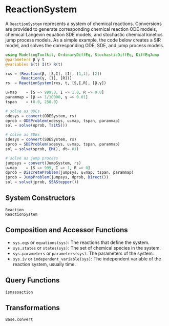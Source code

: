 # ReactionSystem

A `ReactionSystem` represents a system of chemical reactions. Conversions are provided to generate corresponding chemical reaction ODE models, chemical Langevin equation SDE models, and stochastic chemical kinetics jump process models. As a simple example, the code below creates a SIR model, and solves the corresponding ODE, SDE, and jump process models.

```julia
using ModelingToolkit, OrdinaryDiffEq, StochasticDiffEq, DiffEqJump
@parameters β γ t
@variables S(t) I(t) R(t)

rxs = [Reaction(β, [S,I], [I], [1,1], [2])
       Reaction(γ, [I], [R])]
rs  = ReactionSystem(rxs, t, [S,I,R], [β,γ])

u₀map    = [S => 999.0, I => 1.0, R => 0.0]
parammap = [β => 1/10000, γ => 0.01]
tspan    = (0.0, 250.0)

# solve as ODEs
odesys = convert(ODESystem, rs)
oprob = ODEProblem(odesys, u₀map, tspan, parammap)
sol = solve(oprob, Tsit5())

# solve as SDEs
sdesys = convert(SDESystem, rs)
sprob = SDEProblem(sdesys, u₀map, tspan, parammap)
sol = solve(sprob, EM(), dt=.01)

# solve as jump process
jumpsys = convert(JumpSystem, rs)
u₀map    = [S => 999, I => 1, R => 0]
dprob = DiscreteProblem(jumpsys, u₀map, tspan, parammap)
jprob = JumpProblem(jumpsys, dprob, Direct())
sol = solve(jprob, SSAStepper())
```

## System Constructors

```@docs
Reaction
ReactionSystem
```

## Composition and Accessor Functions

- `sys.eqs` or `equations(sys)`: The reactions that define the system.
- `sys.states` or `states(sys)`: The set of chemical species in the system.
- `sys.parameters` or `parameters(sys)`: The parameters of the system.
- `sys.iv` or `independent_variable(sys)`: The independent variable of the reaction system, usually time.

## Query Functions
```@docs
ismassaction
```

## Transformations

```@docs
Base.convert
```
